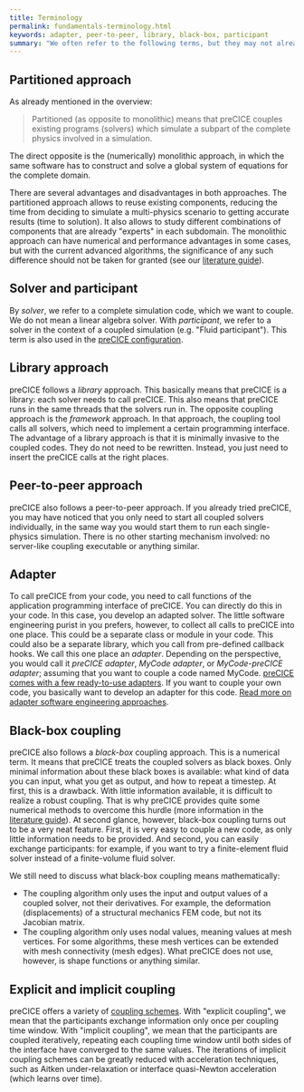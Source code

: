 ```yaml
---
title: Terminology
permalink: fundamentals-terminology.html
keywords: adapter, peer-to-peer, library, black-box, participant
summary: "We often refer to the following terms, but they may not already be clear."
---
```


## Partitioned approach

As already mentioned in the overview:

> Partitioned (as opposite to monolithic) means that preCICE couples existing programs (solvers) which simulate a subpart of the complete physics involved in a simulation.

The direct opposite is the (numerically) monolithic approach, in which the same
software has to construct and solve a global system of equations for the complete domain.

There are several advantages and disadvantages in both approaches. The partitioned approach
allows to reuse existing components, reducing the time from deciding to simulate a
multi-physics scenario to getting accurate results (time to solution).
It also allows to study different combinations of components
that are already "experts" in each subdomain.
The monolithic approach can have numerical and performance advantages in some cases,
but with the current advanced algorithms, the significance of any such difference
should not be taken for granted (see our [literature guide](fundamentals-literature-guide.html)).

## Solver and participant

By _solver_, we refer to a complete simulation code, which we want to couple. We do not mean a linear algebra solver. With _participant_, we refer to a solver in the context of a coupled simulation (e.g. "Fluid participant"). This term is also used in the [preCICE configuration](configuration-overview.html).  

## Library approach

preCICE follows a _library_ approach. This basically means that preCICE is a library: each solver needs to call preCICE. This also means that preCICE runs in the same threads that the solvers run in. The opposite coupling approach is the _framework_ approach. In that approach, the coupling tool calls all solvers, which need to implement a certain programming interface. The advantage of a library approach is that it is minimally invasive to the coupled codes. They do not need to be rewritten. Instead, you just need to insert the preCICE calls at the right places.

## Peer-to-peer approach

preCICE also follows a peer-to-peer approach. If you already tried preCICE, you may have noticed that you only need to start all coupled solvers individually, in the same way you would start them to run each single-physics simulation. There is no other starting mechanism involved: no server-like coupling executable or anything similar. 

## Adapter

To call preCICE from your code, you need to call functions of the application programming interface of preCICE. You can directly do this in your code. In this case, you develop an adapted solver. The little software engineering purist in you prefers, however, to collect all calls to preCICE into one place. This could be a separate class or module in your code. This could also be a separate library, which you call from pre-defined callback hooks. We call this one place an _adapter_. Depending on the perspective, you would call it _preCICE adapter_, _MyCode adapter_, or _MyCode-preCICE adapter_; assuming that you want to couple a code named MyCode. [preCICE comes with a few ready-to-use adapters](adapters-overview.html). If you want to couple your own code, you basically want to develop an adapter for this code. [Read more on adapter software engineering approaches](couple-your-code-adapter-software-engineering). 

## Black-box coupling

preCICE also follows a _black-box_ coupling approach. This is a numerical term. It means that preCICE treats the coupled solvers as black boxes. Only minimal information about these black boxes is available: what kind of data you can input, what you get as output, and how to repeat a timestep. At first, this is a drawback. With little information available, it is difficult to realize a robust coupling. That is why preCICE provides quite some numerical methods to overcome this hurdle (more information in the [literature guide](fundamentals-literature-guide.html)). At second glance, however, black-box coupling turns out to be a very neat feature. First, it is very easy to couple a new code, as only little information needs to be provided. And second, you can easily exchange participants: for example, if you want to try a finite-element fluid solver instead of a finite-volume fluid solver.

We still need to discuss what black-box coupling means mathematically:
* The coupling algorithm only uses the input and output values of a coupled solver, not their derivatives. For example, the deformation (displacements) of a structural mechanics FEM code, but not its Jacobian matrix.
* The coupling algorithm only uses nodal values, meaning values at mesh vertices. For some algorithms, these mesh vertices can be extended with mesh connectivity (mesh edges). What preCICE does not use, however, is shape functions or anything similar.

## Explicit and implicit coupling

preCICE offers a variety of [coupling schemes](configuration-coupling.html).
With "explicit coupling", we mean that the participants exchange information
only once per coupling time window. With "implicit coupling", we mean that
the participants are coupled iteratively, repeating each coupling time window
until both sides of the interface have converged to the same values.
The iterations of implicit coupling schemes can be greatly reduced with
acceleration techniques, such as Aitken under-relaxation or 
interface quasi-Newton acceleration (which learns over time).